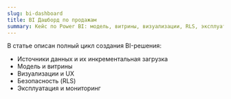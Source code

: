 ```yaml
---
slug: bi-dashboard
title: BI Дашборд по продажам
summary: Кейс по Power BI: модель, витрины, визуализации, RLS, эксплуатация.
---
```


В статье описан полный цикл создания BI-решения: 

- Источники данных и их инкрементальная загрузка
- Модель и витрины
- Визуализации и UX
- Безопасность (RLS)
- Эксплуатация и мониторинг
